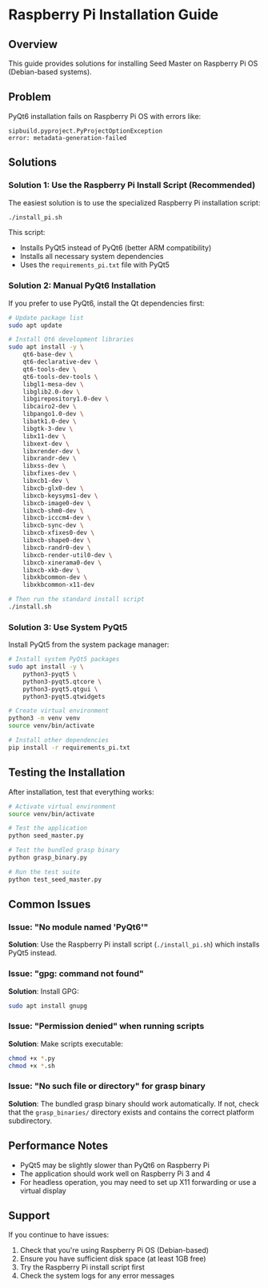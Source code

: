 # Raspberry Pi Installation Guide

## Overview

This guide provides solutions for installing Seed Master on Raspberry Pi OS (Debian-based systems).

## Problem

PyQt6 installation fails on Raspberry Pi OS with errors like:
```
sipbuild.pyproject.PyProjectOptionException
error: metadata-generation-failed
```

## Solutions

### Solution 1: Use the Raspberry Pi Install Script (Recommended)

The easiest solution is to use the specialized Raspberry Pi installation script:

```bash
./install_pi.sh
```

This script:
- Installs PyQt5 instead of PyQt6 (better ARM compatibility)
- Installs all necessary system dependencies
- Uses the `requirements_pi.txt` file with PyQt5

### Solution 2: Manual PyQt6 Installation

If you prefer to use PyQt6, install the Qt dependencies first:

```bash
# Update package list
sudo apt update

# Install Qt6 development libraries
sudo apt install -y \
    qt6-base-dev \
    qt6-declarative-dev \
    qt6-tools-dev \
    qt6-tools-dev-tools \
    libgl1-mesa-dev \
    libglib2.0-dev \
    libgirepository1.0-dev \
    libcairo2-dev \
    libpango1.0-dev \
    libatk1.0-dev \
    libgtk-3-dev \
    libx11-dev \
    libxext-dev \
    libxrender-dev \
    libxrandr-dev \
    libxss-dev \
    libxfixes-dev \
    libxcb1-dev \
    libxcb-glx0-dev \
    libxcb-keysyms1-dev \
    libxcb-image0-dev \
    libxcb-shm0-dev \
    libxcb-icccm4-dev \
    libxcb-sync-dev \
    libxcb-xfixes0-dev \
    libxcb-shape0-dev \
    libxcb-randr0-dev \
    libxcb-render-util0-dev \
    libxcb-xinerama0-dev \
    libxcb-xkb-dev \
    libxkbcommon-dev \
    libxkbcommon-x11-dev

# Then run the standard install script
./install.sh
```

### Solution 3: Use System PyQt5

Install PyQt5 from the system package manager:

```bash
# Install system PyQt5 packages
sudo apt install -y \
    python3-pyqt5 \
    python3-pyqt5.qtcore \
    python3-pyqt5.qtgui \
    python3-pyqt5.qtwidgets

# Create virtual environment
python3 -m venv venv
source venv/bin/activate

# Install other dependencies
pip install -r requirements_pi.txt
```

## Testing the Installation

After installation, test that everything works:

```bash
# Activate virtual environment
source venv/bin/activate

# Test the application
python seed_master.py

# Test the bundled grasp binary
python grasp_binary.py

# Run the test suite
python test_seed_master.py
```

## Common Issues

### Issue: "No module named 'PyQt6'"
**Solution**: Use the Raspberry Pi install script (`./install_pi.sh`) which installs PyQt5 instead.

### Issue: "gpg: command not found"
**Solution**: Install GPG:
```bash
sudo apt install gnupg
```

### Issue: "Permission denied" when running scripts
**Solution**: Make scripts executable:
```bash
chmod +x *.py
chmod +x *.sh
```

### Issue: "No such file or directory" for grasp binary
**Solution**: The bundled grasp binary should work automatically. If not, check that the `grasp_binaries/` directory exists and contains the correct platform subdirectory.

## Performance Notes

- PyQt5 may be slightly slower than PyQt6 on Raspberry Pi
- The application should work well on Raspberry Pi 3 and 4
- For headless operation, you may need to set up X11 forwarding or use a virtual display

## Support

If you continue to have issues:
1. Check that you're using Raspberry Pi OS (Debian-based)
2. Ensure you have sufficient disk space (at least 1GB free)
3. Try the Raspberry Pi install script first
4. Check the system logs for any error messages
